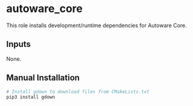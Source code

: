 # autoware_core

This role installs development/runtime dependencies for Autoware Core.

## Inputs

None.

## Manual Installation

```bash
# Install gdown to download files from CMakeLists.txt
pip3 install gdown
```
